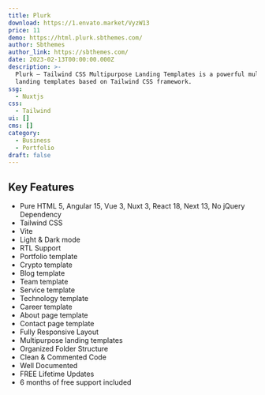 ```yaml
---
title: Plurk
download: https://1.envato.market/VyzW13
price: 11
demo: https://html.plurk.sbthemes.com/
author: Sbthemes
author_link: https://sbthemes.com/
date: 2023-02-13T00:00:00.000Z
description: >-
  Plurk – Tailwind CSS Multipurpose Landing Templates is a powerful multipurpose
  landing templates based on Tailwind CSS framework.
ssg:
  - Nuxtjs
css:
  - Tailwind
ui: []
cms: []
category:
  - Business
  - Portfolio
draft: false
---
```

## Key Features

- Pure HTML 5, Angular 15, Vue 3, Nuxt 3, React 18, Next 13, No jQuery Dependency
- Tailwind CSS
- Vite
- Light & Dark mode
- RTL Support
- Portfolio template
- Crypto template
- Blog template
- Team template
- Service template
- Technology template
- Career template
- About page template
- Contact page template
- Fully Responsive Layout
- Multipurpose landing templates
- Organized Folder Structure
- Clean & Commented Code
- Well Documented
- FREE Lifetime Updates
- 6 months of free support included
